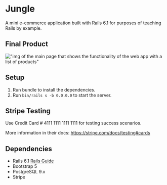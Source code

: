 # Jungle

A mini e-commerce application built with Rails 6.1 for purposes of teaching Rails by example.

## Final Product 
!["img of the main page that shows the functionality of the web app with a list of products"]()

## Setup

1. Run bundle to install the dependencies.
2. Run `bin/rails s -b 0.0.0.0` to start the server.

## Stripe Testing

Use Credit Card # 4111 1111 1111 1111 for testing success scenarios.

More information in their docs: <https://stripe.com/docs/testing#cards>

## Dependencies

- Rails 6.1 [Rails Guide](http://guides.rubyonrails.org/v6.1/)
- Bootstrap 5
- PostgreSQL 9.x
- Stripe




